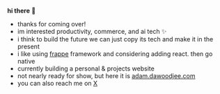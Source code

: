 **hi there** 👋

- thanks for coming over!
- im interested productivity, commerce, and ai tech ✨
- i think to build the future we can just copy its tech and make it in the present
- i like using [frappe](https://frappeframework.com) framework and considering adding react. then go native
- currently building a personal & projects website
- not nearly ready for show, but here it is <a href="adam.dawoodjee.com">adam.dawoodjee.com</a>
- you can also reach me on [X](https://x.com/jawoodee)

<!---
dawoodjee/dawoodjee is a ✨ special ✨ repository because its `README.md` (this file) appears on your GitHub profile.
You can click the Preview link to take a look at your changes.
--->
